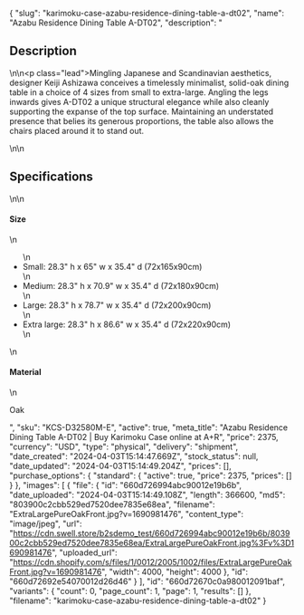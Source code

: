 {
  "slug": "karimoku-case-azabu-residence-dining-table-a-dt02",
  "name": "Azabu Residence Dining Table A-DT02",
  "description": "<h2>Description</h2>\n<!-- split -->\n<p class=\"lead\">Mingling Japanese and Scandinavian aesthetics, designer Keiji Ashizawa conceives a timelessly minimalist, solid-oak dining table in a choice of 4 sizes from small to extra-large. Angling the legs inwards gives A-DT02 a unique structural elegance while also cleanly supporting the expanse of the top surface. Maintaining an understated presence that belies its generous proportions, the table also allows the chairs placed around it to stand out.  </p>\n<!-- split -->\n<h2>Specifications</h2>\n<!-- split -->\n<h4>Size</h4>\n<ul>\n<li>Small: 28.3\" h x 65\" w x 35.4\" d (72x165x90cm)</li>\n<li>Medium: 28.3\" h x 70.9\" w x 35.4\" d (72x180x90cm)</li>\n<li>Large: 28.3\" h x 78.7\" w x 35.4\" d (72x200x90cm)</li>\n<li>Extra large: 28.3\" h x 86.6\" w x 35.4\" d (72x220x90cm)</li>\n</ul>\n<h4>Material</h4>\n<p>Oak<br></p>",
  "sku": "KCS-D32580M-E",
  "active": true,
  "meta_title": "Azabu Residence Dining Table A-DT02 | Buy Karimoku Case online at A+R",
  "price": 2375,
  "currency": "USD",
  "type": "physical",
  "delivery": "shipment",
  "date_created": "2024-04-03T15:14:47.669Z",
  "stock_status": null,
  "date_updated": "2024-04-03T15:14:49.204Z",
  "prices": [],
  "purchase_options": {
    "standard": {
      "active": true,
      "price": 2375,
      "prices": []
    }
  },
  "images": [
    {
      "file": {
        "id": "660d726994abc90012e19b6b",
        "date_uploaded": "2024-04-03T15:14:49.108Z",
        "length": 366600,
        "md5": "803900c2cbb529ed7520dee7835e68ea",
        "filename": "ExtraLargePureOakFront.jpg?v=1690981476",
        "content_type": "image/jpeg",
        "url": "https://cdn.swell.store/b2sdemo_test/660d726994abc90012e19b6b/803900c2cbb529ed7520dee7835e68ea/ExtraLargePureOakFront.jpg%3Fv%3D1690981476",
        "uploaded_url": "https://cdn.shopify.com/s/files/1/0012/2005/1002/files/ExtraLargePureOakFront.jpg?v=1690981476",
        "width": 4000,
        "height": 4000
      },
      "id": "660d72692e54070012d26d46"
    }
  ],
  "id": "660d72670c0a980012091baf",
  "variants": {
    "count": 0,
    "page_count": 1,
    "page": 1,
    "results": []
  },
  "filename": "karimoku-case-azabu-residence-dining-table-a-dt02"
}
